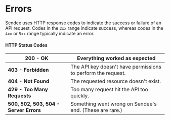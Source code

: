 # Errors

Sendee uses HTTP response codes to indicate the success or failure of an API request.  Codes in the `2xx` range indicate success, whereas codes in the `4xx` or `5xx` range typically indicate an error.

#### HTTP Status Codes

| **200 - OK**                           | Everything worked as expected                                |
| -------------------------------------- | ------------------------------------------------------------ |
| **403 - Forbidden**                    | The API key doesn't have permissions to perform the request. |
| **404 - Not Found**                    | The requested resource doesn't exist.                        |
| **429 - Too Many Requests**            | Too many request hit the API too quickly.                    |
| **500, 502, 503, 504 - Server Errors** | Something went wrong on Sendee's end. (These are rare.)      |
